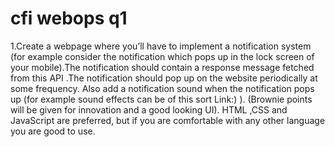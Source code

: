 # cfi webops q1
 1.Create a webpage where you’ll have to implement a notification system (for example consider the notification which pops up in the lock screen of your mobile).The notification should contain a response message fetched from this API .The notification should pop up on the website periodically at some frequency. Also add a notification sound when the notification pops up (for example sound effects can be of this sort Link:) ). (Brownie points will be given for innovation and a good looking UI). HTML ,CSS and JavaScript are preferred, but if you are comfortable with any other language you are good to use.
